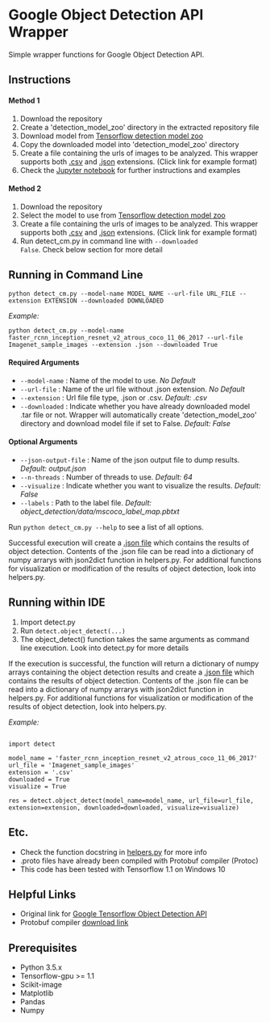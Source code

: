# Google Object Detection API Wrapper
Simple wrapper functions for Google Object Detection API.

## Instructions

#### Method 1
1. Download the repository
2. Create a 'detection_model_zoo' directory in the extracted repository file
3. Download model from [Tensorflow detection model zoo](https://github.com/tensorflow/models/blob/master/object_detection/g3doc/detection_model_zoo.md)
4. Copy the downloaded model into 'detection_model_zoo' directory
5. Create a file containing the urls of images to be analyzed. This wrapper supports both [.csv](https://github.com/1202kbs/object-detection-api-wrapper/blob/master/Imagenet_sample_images.csv) and [.json](https://github.com/1202kbs/object-detection-api-wrapper/blob/master/Imagenet_sample_images.json) extensions. (Click link for example format)
6. Check the [Jupyter notebook](https://github.com/1202kbs/object-detection-api-wrapper/blob/master/Google%20Object%20Detection%20API%20Wrapper%20Tutorial.ipynb) for further instructions and examples

#### Method 2
1. Download the repository
2. Select the model to use from [Tensorflow detection model zoo](https://github.com/tensorflow/models/blob/master/object_detection/g3doc/detection_model_zoo.md)
3. Create a file containing the urls of images to be analyzed. This wrapper supports both [.csv](https://github.com/1202kbs/object-detection-api-wrapper/blob/master/Imagenet_sample_images.csv) and [.json](https://github.com/1202kbs/object-detection-api-wrapper/blob/master/Imagenet_sample_images.json) extensions. (Click link for example format)
4. Run detect_cm.py in command line with <code>--downloaded False</code>. Check below section for more detail

## Running in Command Line
<pre><code>python detect_cm.py --model-name MODEL_NAME --url-file URL_FILE --extension EXTENSION --downloaded DOWNLOADED</code></pre>

*Example:* 

<code>python detect_cm.py --model-name faster_rcnn_inception_resnet_v2_atrous_coco_11_06_2017 --url-file Imagenet_sample_images --extension .json --downloaded True</code>

#### Required Arguments
* <code>--model-name</code> : Name of the model to use. *No Default*
* <code>--url-file</code> : Name of the url file without .json extension. *No Default*
* <code>--extension</code> : Url file file type, .json or .csv. *Default: .csv*
* <code>--downloaded</code> : Indicate whether you have already downloaded model .tar file or not. Wrapper will automatically create 'detection_model_zoo' directory and download model file if set to False. *Default: False*

#### Optional Arguments
* <code>--json-output-file</code> : Name of the json output file to dump results. *Default: output.json*
* <code>--n-threads</code> : Number of threads to use. *Default: 64*
* <code>--visualize</code> : Indicate whether you want to visualize the results. *Default: False*
* <code>--labels</code> : Path to the label file. *Default: object_detection/data/mscoco_label_map.pbtxt*

Run <code>python detect_cm.py --help</code> to see a list of all options.

Successful execution will create a [.json file](https://github.com/1202kbs/object-detection-api-wrapper/blob/master/output.json) which contains the results of object detection. Contents of the .json file can be read into a dictionary of numpy arrarys with json2dict function in helpers.py. For additional functions for visualization or modification of the results of object detection, look into helpers.py.

## Running within IDE
1. Import detect.py
2. Run <code>detect.object_detect(...)</code>
3. The object_detect() function takes the same arguments as command line execution. Look into detect.py for more details

If the execution is successful, the function will return a dictionary of numpy arrays containing the object detection results and create a [.json file](https://github.com/1202kbs/object-detection-api-wrapper/blob/master/output.json) which contains the results of object detection. Contents of the .json file can be read into a dictionary of numpy arrarys with json2dict function in helpers.py. For additional functions for visualization or modification of the results of object detection, look into helpers.py.

*Example:*

<pre><code>
import detect

model_name = 'faster_rcnn_inception_resnet_v2_atrous_coco_11_06_2017'
url_file = 'Imagenet_sample_images'
extension = '.csv'
downloaded = True
visualize = True

res = detect.object_detect(model_name=model_name, url_file=url_file, extension=extension, downloaded=downloaded, visualize=visualize)
</code></pre>

## Etc.
* Check the function docstring in [helpers.py](https://github.com/1202kbs/object-detection-api-wrapper/blob/master/helpers.py) for more info
* .proto files have already been compiled with Protobuf compiler (Protoc)
* This code has been tested with Tensorflow 1.1 on Windows 10

## Helpful Links
* Original link for [Google Tensorflow Object Detection API](https://github.com/tensorflow/models/tree/master/object_detection)
* Protobuf compiler [download link](https://github.com/google/protobuf/releases/tag/v3.3.0)

## Prerequisites
* Python 3.5.x
* Tensorflow-gpu >= 1.1
* Scikit-image
* Matplotlib
* Pandas
* Numpy